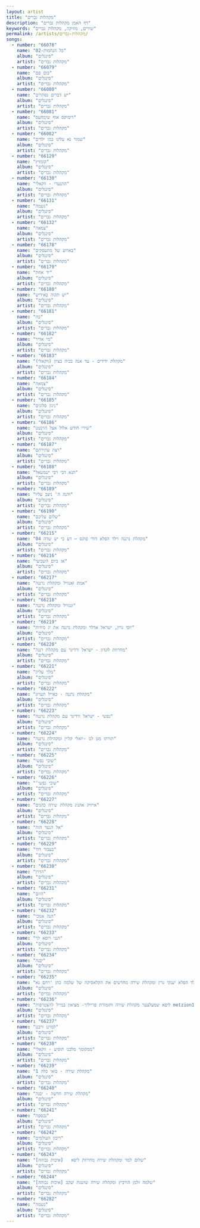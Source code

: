 ```yaml
---
layout: artist
title: "מקהלות גברים"
description: "דף האמן מקהלות גברים"
keywords: "שירים, מוזיקה, מקהלות גברים"
permalink: /artists/מקהלות-גברים/
songs:
  - number: "66078"
    name: "02-כל הנחמות"
    album: "סינגלים"
    artist: "מקהלות גברים"
  - number: "66079"
    name: "בום פם"
    album: "סינגלים"
    artist: "מקהלות גברים"
  - number: "66080"
    name: "יש דברים נסתרים"
    album: "סינגלים"
    artist: "מקהלות גברים"
  - number: "66081"
    name: "רימיקס אוף שימחעס"
    album: "סינגלים"
    artist: "מקהלות גברים"
  - number: "66082"
    name: "שמור נא עלינו כמו ילדים"
    album: "סינגלים"
    artist: "מקהלות גברים"
  - number: "66129"
    name: "קומזיץ"
    album: "סינגלים"
    artist: "מקהלות גברים"
  - number: "66130"
    name: "התנערי - ווקאלי"
    album: "סינגלים"
    artist: "מקהלות גברים"
  - number: "66131"
    name: "נשמה"
    album: "סינגלים"
    artist: "מקהלות גברים"
  - number: "66132"
    name: "צמאה"
    album: "סינגלים"
    artist: "מקהלות גברים"
  - number: "66178"
    name: "בארוע של מתעסקים"
    album: "סינגלים"
    artist: "מקהלות גברים"
  - number: "66179"
    name: "יד אחת"
    album: "סינגלים"
    artist: "מקהלות גברים"
  - number: "66180"
    name: "יש תקוה באידיש"
    album: "סינגלים"
    artist: "מקהלות גברים"
  - number: "66181"
    name: "כח"
    album: "סינגלים"
    artist: "מקהלות גברים"
  - number: "66182"
    name: "מי אדיר"
    album: "סינגלים"
    artist: "מקהלות גברים"
  - number: "66183"
    name: "מקהלת ידידים - עד אנה בכיה בציון (ווקאלי)"
    album: "סינגלים"
    artist: "מקהלות גברים"
  - number: "66184"
    name: "צמאה"
    album: "סינגלים"
    artist: "מקהלות גברים"
  - number: "66185"
    name: "ניגון סלונים"
    album: "סינגלים"
    artist: "מקהלות גברים"
  - number: "66186"
    name: "שירי חודש אלול אצל הרנטגן"
    album: "סינגלים"
    artist: "מקהלות גברים"
  - number: "66187"
    name: "רצה עתירתם"
    album: "סינגלים"
    artist: "מקהלות גברים"
  - number: "66188"
    name: "תנא דבי רבי ישמעאל"
    album: "סינגלים"
    artist: "מקהלות גברים"
  - number: "66189"
    name: "והנה ה' ניצב עליו"
    album: "סינגלים"
    artist: "מקהלות גברים"
  - number: "66190"
    name: "שלום עליכם"
    album: "סינגלים"
    artist: "מקהלות גברים"
  - number: "66215"
    name: "04 מקהלת נרננה וילד הפלא דודי פוקס – דע כי יש שדה"
    album: "סינגלים"
    artist: "מקהלות גברים"
  - number: "66216"
    name: "אז ביום השביעי"
    album: "סינגלים"
    artist: "מקהלות גברים"
  - number: "66217"
    name: "אמת זאנוויל ומקהלת נרננה"
    album: "סינגלים"
    artist: "מקהלות גברים"
  - number: "66218"
    name: "זנגוויל ומקהלת נרננה"
    album: "סינגלים"
    artist: "מקהלות גברים"
  - number: "66219"
    name: "יוסי גרין, ישראל אדלר ומקהלת נרננה את יג מידות"
    album: "סינגלים"
    artist: "מקהלות גברים"
  - number: "66220"
    name: "מחרוזת לונדון - ישראל ורדיגר עם מקהלת רננה"
    album: "סינגלים"
    artist: "מקהלות גברים"
  - number: "66221"
    name: "מלך עליון"
    album: "סינגלים"
    artist: "מקהלות גברים"
  - number: "66222"
    name: "מקהלת נרננה - כאייל תערוג"
    album: "סינגלים"
    artist: "מקהלות גברים"
  - number: "66223"
    name: "נפשי - ישראל ורדיגר עם מקהלת נרננה"
    album: "סינגלים"
    artist: "מקהלות גברים"
  - number: "66224"
    name: "תורתו מגן לנו -יואלי קליין ומקהילת נרננה"
    album: "סינגלים"
    artist: "מקהלות גברים"
  - number: "66225"
    name: "שובי נפשי"
    album: "סינגלים"
    artist: "מקהלות גברים"
  - number: "66226"
    name: "'שובי נפשי"
    album: "סינגלים"
    artist: "מקהלות גברים"
  - number: "66227"
    name: "אייזיק אהניג מקהלת שירה כהנים"
    album: "סינגלים"
    artist: "מקהלות גברים"
  - number: "66228"
    name: "אל הנער הזה"
    album: "סינגלים"
    artist: "מקהלות גברים"
  - number: "66229"
    name: "בעבור דוד"
    album: "סינגלים"
    artist: "מקהלות גברים"
  - number: "66230"
    name: "הדרן"
    album: "סינגלים"
    artist: "מקהלות גברים"
  - number: "66231"
    name: "היום"
    album: "סינגלים"
    artist: "מקהלות גברים"
  - number: "66232"
    name: "הנה אנוכי"
    album: "סינגלים"
    artist: "מקהלות גברים"
  - number: "66233"
    name: "הנני רופא לך"
    album: "סינגלים"
    artist: "מקהלות גברים"
  - number: "66234"
    name: "יבנה"
    album: "סינגלים"
    artist: "מקהלות גברים"
  - number: "66235"
    name: "ילד הפלא יענקי גרין ומקהלת שירה מחדשים את הקלאסיקה של שלמה כהן 'רחם נא'"
    album: "סינגלים"
    artist: "מקהלות גברים"
  - number: "66236"
    name: "ליפא שמעלצער מקהלת שירה ותזמורת פרייליך- מציאון במייל להצטרפות metzion123@gmail.com Trim"
    album: "סינגלים"
    artist: "מקהלות גברים"
  - number: "66237"
    name: "למרנן ורבנן"
    album: "סינגלים"
    artist: "מקהלות גברים"
  - number: "66238"
    name: "ממקומך מלכנו תופיע - ווקאלי"
    album: "סינגלים"
    artist: "מקהלות גברים"
  - number: "66239"
    name: "מקהלת שירה - בואי כלה 1"
    album: "סינגלים"
    artist: "מקהלות גברים"
  - number: "66240"
    name: "מקהלת שירה חדשה - יבנה"
    album: "סינגלים"
    artist: "מקהלות גברים"
  - number: "66241"
    name: "נכספה"
    album: "סינגלים"
    artist: "מקהלות גברים"
  - number: "66242"
    name: "ריבון העולמים"
    album: "סינגלים"
    artist: "מקהלות גברים"
  - number: "66243"
    name: "שלום למר ומקהלת שירה מחרוזת ליפא   [איכות גבוהה]"
    album: "סינגלים"
    artist: "מקהלות גברים"
  - number: "66244"
    name: "שלמה זלמן הורביץ ומקהלת שירה שושנת יעקב [איכות גבוהה]"
    album: "סינגלים"
    artist: "מקהלות גברים"
  - number: "66282"
    name: "נשמה"
    album: "סינגלים"
    artist: "מקהלות גברים"
---
```

